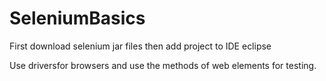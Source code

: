 # SeleniumBasics
First download selenium jar files 
then add project to IDE eclipse 

Use driversfor browsers and use the methods of web elements for testing.
